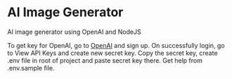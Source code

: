 # AI Image Generator

AI image generator using OpenAI and NodeJS

To get key for OpenAI, go to [OpenAI](https://beta.openai.com/) and sign up. On successfully login, go to View API Keys and create new secret key. Copy the secret key, create .env file in root of project and paste secret key there. Get help from .env.sample file.
